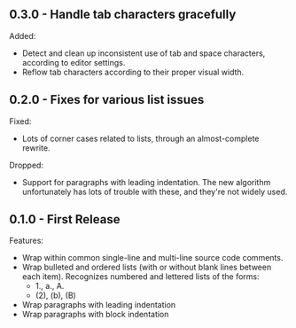 ## 0.3.0 - Handle tab characters gracefully

Added:

- Detect and clean up inconsistent use of tab and space characters, according to
  editor settings.
- Reflow tab characters according to their proper visual width.

## 0.2.0 - Fixes for various list issues

Fixed:

- Lots of corner cases related to lists, through an almost-complete rewrite.

Dropped:

- Support for paragraphs with leading indentation.  The new algorithm
  unfortunately has lots of trouble with these, and they're not widely used.

## 0.1.0 - First Release

Features:

- Wrap within common single-line and multi-line source code comments.
- Wrap bulleted and ordered lists (with or without blank lines between each
  item).  Recognizes numbered and lettered lists of the forms:
  - 1., a., A.
  - (2), (b), (B)
- Wrap paragraphs with leading indentation
- Wrap paragraphs with block indentation
